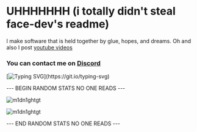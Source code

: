 <h1 align="left">UHHHHHHH (i totally didn't steal face-dev's readme)</h1>

I make software that is held together by glue, hopes, and dreams. Oh and also I post [youtube videos](https://www.youtube.com/FaceDevStuff)

<h3 align="left">
  You can contact me on <a href='https://discord.gg/VNSZBH7nGf'>Discord</a>
</h3>

[![Typing SVG](https://readme-typing-svg.herokuapp.com?size=30&lines=Touch+some+grass.)](https://git.io/typing-svg)

--- BEGIN RANDOM STATS NO ONE READS ---

![m1dn1ghtgt](https://github-readme-stats.vercel.app/api?username=m1dn1ghtgt&show_icons=true&theme=tokyonight&hide=["issues"])

![m1dn1ghtgt](https://github-readme-stats.vercel.app/api/top-langs?username=m1dn1ghtgt&show_icons=true&theme=tokyonight&layout=compact)

--- END RANDOM STATS NO ONE READS ---

